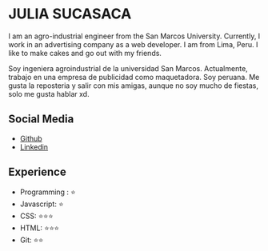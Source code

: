 # JULIA SUCASACA

I am an agro-industrial engineer from the San Marcos University. Currently, I work in an advertising company as a web developer. I am from Lima, Peru. I like to make cakes and go out with my friends.

Soy ingeniera agroindustrial de la universidad San Marcos. Actualmente, trabajo en una empresa de publicidad como maquetadora. Soy peruana. Me gusta la reposteria y salir con mis amigas, aunque no soy mucho de fiestas, solo me gusta hablar xd.

## Social Media

- [Github](https://github.com/Lizethsuk)
- [Linkedin](https://www.linkedin.com/in/lizeth-sucasaca/)

## Experience
- Programming : ⭐️
- Javascript: ⭐️
- CSS: ⭐️⭐️⭐️
- HTML: ⭐️⭐️⭐️
- Git: ⭐️⭐️

